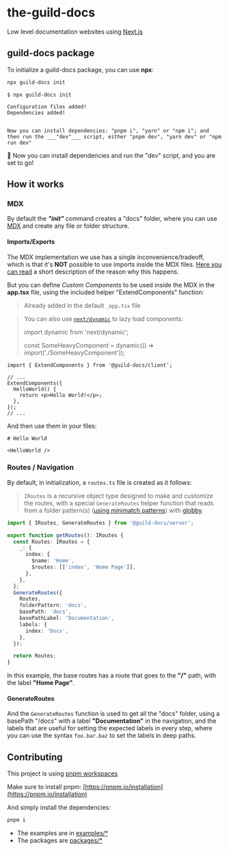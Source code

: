 # the-guild-docs

Low level documentation websites using [Next.js](https://nextjs.org/)

## guild-docs package

To initialize a guild-docs package, you can use **npx**:

```bash
npx guild-docs init
```

```
$ npx guild-docs init

Configuration files added!
Dependencies added!


Now you can install dependencies: "pnpm i", "yarn" or "npm i"; and then run the ___"dev"___ script, either "pnpm dev", "yarn dev" or "npm run dev"
```

🎉 Now you can install dependencies and run the "dev" script, and you are set to go!

## How it works

### MDX

By default the **_"init"_** command creates a "docs" folder, where you can use [MDX](https://mdxjs.com/) and create any file or folder structure.

#### Imports/Exports

The MDX implementation we use has a single inconvenience/tradeoff, which is that it's **NOT** possible to use imports inside the MDX files. [Here you can read](https://github.com/hashicorp/next-mdx-remote#import--export) a short description of the reason why this happens.

But you can define _Custom Components_ to be used inside the MDX in the **app.tsx** file, using the included helper "ExtendComponents" function:

> Already added in the default `_app.tsx` file

> You can also use [`next/dynamic`](https://nextjs.org/docs/advanced-features/dynamic-import) to lazy load components:
>
> import dynamic from 'next/dynamic';
>
> const SomeHeavyComponent = dynamic(() => import('./SomeHeavyComponent'));

```tsx
import { ExtendComponents } from '@guild-docs/client';

// ...
ExtendComponents({
  HelloWorld() {
    return <p>Hello World!</p>;
  },
});
// ...
```

And then use them in your files:

```MD
# Hello World

<HelloWorld />

```

### Routes / Navigation

By default, in initialization, a `routes.ts` file is created as it follows:

> `IRoutes` is a recursive object type designed to make and customize the routes, with a special `GenerateRoutes` helper function that reads from a folder pattern(s) ([using minimatch patterns](https://globster.xyz/)) with [globby](https://github.com/sindresorhus/globby).

```ts
import { IRoutes, GenerateRoutes } from '@guild-docs/server';

export function getRoutes(): IRoutes {
  const Routes: IRoutes = {
    _: {
      index: {
        $name: 'Home',
        $routes: [['index', 'Home Page']],
      },
    },
  };
  GenerateRoutes({
    Routes,
    folderPattern: 'docs',
    basePath: 'docs',
    basePathLabel: 'Documentation',
    labels: {
      index: 'Docs',
    },
  });

  return Routes;
}
```

In this example, the base routes has a route that goes to the **"/"** path, with the label **"Home Page"**.

#### GenerateRoutes

And the `GenerateRoutes` function is used to get all the "docs" folder, using a basePath "/docs" with a label **"Documentation"** in the navigation, and the labels that are useful for setting the expected labels in every step, where you can use the syntax `foo.bar.baz` to set the labels in deep paths.

## Contributing

This project is using [pnpm workspaces](https://pnpm.io/workspaces)

Make sure to install pnpm: [https://pnpm.io/installation](https://pnpm.io/installation)

And simply install the dependencies:

```bash
pnpm i
```

- The examples are in [examples/\*](/examples/)
- The packages are [packages/\*](/packages/)
